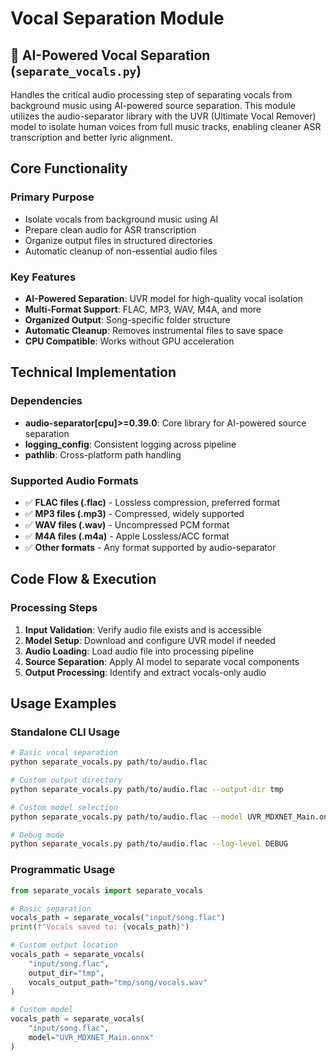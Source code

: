 # Vocal Separation Module

## 🌊 AI-Powered Vocal Separation (`separate_vocals.py`)

Handles the critical audio processing step of separating vocals from background music using AI-powered source separation. This module utilizes the audio-separator library with the UVR (Ultimate Vocal Remover) model to isolate human voices from full music tracks, enabling cleaner ASR transcription and better lyric alignment.

## Core Functionality

### Primary Purpose
- Isolate vocals from background music using AI
- Prepare clean audio for ASR transcription
- Organize output files in structured directories
- Automatic cleanup of non-essential audio files

### Key Features
- **AI-Powered Separation**: UVR model for high-quality vocal isolation
- **Multi-Format Support**: FLAC, MP3, WAV, M4A, and more
- **Organized Output**: Song-specific folder structure
- **Automatic Cleanup**: Removes instrumental files to save space
- **CPU Compatible**: Works without GPU acceleration

## Technical Implementation

### Dependencies
- **audio-separator[cpu]>=0.39.0**: Core library for AI-powered source separation
- **logging_config**: Consistent logging across pipeline
- **pathlib**: Cross-platform path handling

### Supported Audio Formats
- ✅ **FLAC files (.flac)** - Lossless compression, preferred format
- ✅ **MP3 files (.mp3)** - Compressed, widely supported
- ✅ **WAV files (.wav)** - Uncompressed PCM format
- ✅ **M4A files (.m4a)** - Apple Lossless/ACC format
- ✅ **Other formats** - Any format supported by audio-separator

## Code Flow & Execution

### Processing Steps
1. **Input Validation**: Verify audio file exists and is accessible
2. **Model Setup**: Download and configure UVR model if needed
3. **Audio Loading**: Load audio file into processing pipeline
4. **Source Separation**: Apply AI model to separate vocal components
5. **Output Processing**: Identify and extract vocals-only audio

## Usage Examples

### Standalone CLI Usage
```bash
# Basic vocal separation
python separate_vocals.py path/to/audio.flac

# Custom output directory
python separate_vocals.py path/to/audio.flac --output-dir tmp

# Custom model selection
python separate_vocals.py path/to/audio.flac --model UVR_MDXNET_Main.onnx

# Debug mode
python separate_vocals.py path/to/audio.flac --log-level DEBUG
```

### Programmatic Usage
```python
from separate_vocals import separate_vocals

# Basic separation
vocals_path = separate_vocals("input/song.flac")
print(f"Vocals saved to: {vocals_path}")

# Custom output location
vocals_path = separate_vocals(
    "input/song.flac",
    output_dir="tmp",
    vocals_output_path="tmp/song/vocals.wav"
)

# Custom model
vocals_path = separate_vocals(
    "input/song.flac",
    model="UVR_MDXNET_Main.onnx"
)
```
